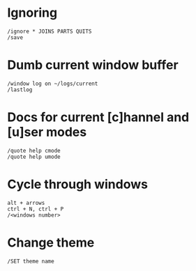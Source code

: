 # Ignoring

    /ignore * JOINS PARTS QUITS
    /save

# Dumb current window buffer

    /window log on ~/logs/current
    /lastlog

# Docs for current [c]hannel and [u]ser modes

    /quote help cmode
    /quote help umode

# Cycle through windows

    alt + arrows
    ctrl + N, ctrl + P
    /<windows number>

# Change theme

    /SET theme name
